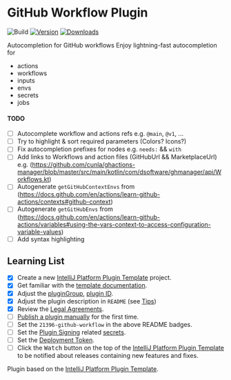 # GitHub Workflow Plugin

![Build](https://github.com/YunaBraska/github-workflow-plugin/workflows/Build/badge.svg)
[![Version](https://img.shields.io/jetbrains/plugin/v/21396-github-workflow.svg)](https://plugins.jetbrains.com/plugin/21396-github-workflow)
[![Downloads](https://img.shields.io/jetbrains/plugin/d/21396-github-workflow.svg)](https://plugins.jetbrains.com/plugin/21396-github-workflow)

<!-- Plugin description -->
Autocompletion for GitHub workflows
Enjoy lightning-fast autocompletion for

* actions
* workflows
* inputs
* envs
* secrets
* jobs

<!-- Plugin description end -->

#### TODO

- [ ] Autocomplete workflow and actions refs e.g. `@main`, `@v1`, ...
- [ ] Try to highlight & sort required parameters (Colors? Icons?)
- [ ] Fix autocompletion prefixes for nodes e.g. `needs:` && `with`
- [ ] Add links to Workflows and action files (GitHubUrl && MarketplaceUrl)
  e.g. (https://github.com/cunla/ghactions-manager/blob/master/src/main/kotlin/com/dsoftware/ghmanager/api/Workflows.kt)
- [ ] Autogenerate `getGitHubContextEnvs`
  from (https://docs.github.com/en/actions/learn-github-actions/contexts#github-context)
- [ ] Autogenerate `getGitHubEnvs`
  from (https://docs.github.com/en/actions/learn-github-actions/variables#using-the-vars-context-to-access-configuration-variable-values)
- [ ] Add syntax highlighting

## Learning List

- [x] Create a new [IntelliJ Platform Plugin Template][template] project.
- [x] Get familiar with the [template documentation][template].
- [x] Adjust the [pluginGroup](./gradle.properties), [plugin ID](./src/main/resources/META-INF/plugin.xml).
- [x] Adjust the plugin description in `README` (see [Tips][docs:plugin-description])
- [x] Review
  the [Legal Agreements](https://plugins.jetbrains.com/docs/marketplace/legal-agreements.html?from=IJPluginTemplate).
- [ ] [Publish a plugin manually](https://plugins.jetbrains.com/docs/intellij/publishing-plugin.html?from=IJPluginTemplate)
  for the first time.
- [ ] Set the `21396-github-workflow` in the above README badges.
- [ ] Set the [Plugin Signing](https://plugins.jetbrains.com/docs/intellij/plugin-signing.html?from=IJPluginTemplate)
  related [secrets](https://github.com/JetBrains/intellij-platform-plugin-template#environment-variables).
- [ ] Set
  the [Deployment Token](https://plugins.jetbrains.com/docs/marketplace/plugin-upload.html?from=IJPluginTemplate).
- [ ] Click the <kbd>Watch</kbd> button on the top of the [IntelliJ Platform Plugin Template][template] to be notified
  about releases containing new features and fixes.

Plugin based on the [IntelliJ Platform Plugin Template][template].

[template]: https://github.com/JetBrains/intellij-platform-plugin-template

[docs:plugin-description]: https://plugins.jetbrains.com/docs/intellij/plugin-user-experience.html#plugin-description-and-presentation
